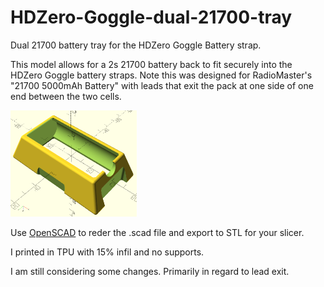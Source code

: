 # HDZero-Goggle-dual-21700-tray
Dual 21700 battery tray for the HDZero Goggle Battery strap.

This model allows for a 2s 21700 battery back to fit securely into the HDZero Goggle battery straps. Note this was designed for RadioMaster's "21700 5000mAh Battery" with leads that exit the pack at one side of one end between the two cells.

<img src="HDZero-Goggle-dual-21700-tray.png" width="40%">

Use [OpenSCAD](https://openscad.org/) to reder the .scad file and export to STL for your slicer.

I printed in TPU with 15% infil and no supports.

I am still considering some changes. Primarily in regard to lead exit.
